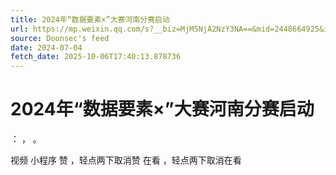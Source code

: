 ```yaml
---
title: 2024年“数据要素×”大赛河南分赛启动
url: https://mp.weixin.qq.com/s?__biz=MjM5NjA2NzY3NA==&mid=2448664925&idx=3&sn=3ee2dd528b40b74ec583927d362a6df3
source: Doonsec's feed
date: 2024-07-04
fetch_date: 2025-10-06T17:40:13.878736
---
```


# 2024年“数据要素×”大赛河南分赛启动

：
，
。

视频
小程序
赞
，轻点两下取消赞
在看
，轻点两下取消在看